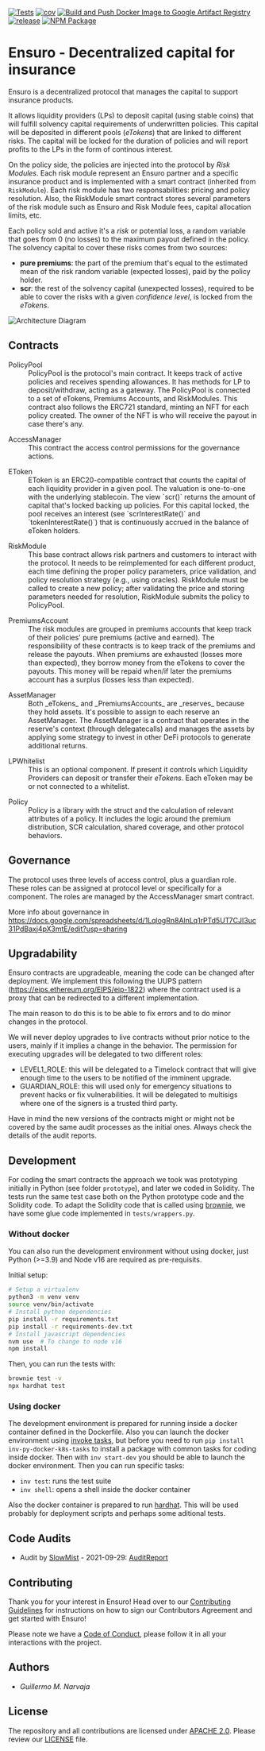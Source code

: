 [![Tests](https://github.com/ensuro/ensuro/actions/workflows/tests.yaml/badge.svg)](https://github.com/ensuro/ensuro/actions/workflows/tests.yaml)
[![cov](https://github.com/ensuro/ensuro/raw/main/badges/coverage.svg)](https://github.com/ensuro/ensuro/actions/workflows/tests.yaml)
[![Build and Push Docker Image to Google Artifact Registry](https://github.com/ensuro/ensuro/actions/workflows/build-base-image.yaml/badge.svg)](https://github.com/ensuro/ensuro/actions/workflows/build-base-image.yaml)
[![release](https://badgen.net/github/release/ensuro/ensuro)](https://github.com/ensuro/ensuro/releases)
[![NPM Package](https://github.com/ensuro/ensuro/actions/workflows/npm.yaml/badge.svg)](https://www.npmjs.com/package/@ensuro/core)

# Ensuro - Decentralized capital for insurance

Ensuro is a decentralized protocol that manages the capital to support insurance products.

It allows liquidity providers (LPs) to deposit capital (using stable coins) that will fulfill solvency capital requirements of underwritten policies. This capital will be deposited in different pools (_eTokens_) that are linked to different risks. The capital will be locked for the duration of policies and will report profits to the LPs in the form of continous interest.

On the policy side, the policies are injected into the protocol by _Risk Modules_. Each risk module represent an Ensuro partner and a specific insurance product and is implemented with a smart contract (inherited from `RiskModule`). Each risk module has two responsabilities: pricing and policy resolution. Also, the RiskModule smart contract stores several parameters of the risk module such as Ensuro and Risk Module fees, capital allocation limits, etc.

Each policy sold and active it's a _risk_ or potential loss, a random variable that goes from 0 (no losses) to the maximum payout defined in the policy. The solvency capital to cover these risks comes from two sources:

- **pure premiums**: the part of the premium that's equal to the estimated mean of the risk random variable (expected losses), paid by the policy holder.
- **scr**: the rest of the solvency capital (unexpected losses), required to be able to cover the risks with a given _confidence level_, is locked from the _eTokens_.

![Architecture Diagram](Architecture.png "Architecture Diagram")

## Contracts

<dl>
<dt>PolicyPool</dt>
<dd>
PolicyPool is the protocol's main contract. It keeps track of active policies and receives spending allowances. It has methods for LP to deposit/withdraw, acting as a gateway. The PolicyPool is connected to a set of eTokens, Premiums Accounts, and RiskModules.
This contract also follows the ERC721 standard, minting an NFT for each policy created. The owner of the NFT is who will receive the payout in case there's any.
</dd>
</dl>

<dl>
<dt>AccessManager</dt>
<dd>This contract the access control permissions for the governance actions.</dd>
</dl>

<dl>
<dt>EToken</dt>
<dd>EToken is an ERC20-compatible contract that counts the capital of each liquidity provider in a given pool. The valuation is one-to-one with the underlying stablecoin. The view `scr()` returns the amount of capital that's locked backing up policies. For this capital locked, the pool receives an interest (see `scrInterestRate()` and `tokenInterestRate()`) that is continuously accrued in the balance of eToken holders.</dd>
</dl>

<dl>
<dt>RiskModule</dt>
<dd>This base contract allows risk partners and customers to interact with the protocol. It needs to be reimplemented for each different product, each time defining the proper policy parameters, price validation, and policy resolution strategy (e.g., using oracles). RiskModule must be called to create a new policy; after validating the price and storing parameters needed for resolution, RiskModule submits the policy to PolicyPool.</dd>
</dl>

<dl>
<dt>PremiumsAccount</dt>
<dd>The risk modules are grouped in premiums accounts that keep track of their policies' pure premiums (active and earned). The responsibility of these contracts is to keep track of the premiums and release the payouts. When premiums are exhausted (losses more than expected), they borrow money from the eTokens to cover the payouts. This money will be repaid when/if later the premiums account has a surplus (losses less than expected).</dd>
</dl>

<dl>
<dt>AssetManager</dt>
<dd>Both _eTokens_ and _PremiumsAccounts_ are _reserves_ because they hold assets. It's possible to assign to each reserve an AssetManager. The AssetManager is a contract that operates in the reserve's context (through delegatecalls) and manages the assets by applying some strategy to invest in other DeFi protocols to generate additional returns.</dd>
</dl>

<dl>
<dt>LPWhitelist</dt>
<dd>This is an optional component. If present it controls which Liquidity Providers can deposit or transfer their <i>eTokens</i>. Each eToken may be or not connected to a whitelist.</dd>
</dl>

<dl>
<dt>Policy</dt>
<dd>Policy is a library with the struct and the calculation of relevant attributes of a policy. It includes the logic around the premium distribution, SCR calculation, shared coverage, and other protocol behaviors.</dd>
</dl>

## Governance

The protocol uses three levels of access control, plus a guardian role. These roles can be assigned at protocol level or specifically for a component. The roles are managed by the AccessManager smart contract.

More info about governance in https://docs.google.com/spreadsheets/d/1LqlogRn8AlnLq1rPTd5UT7CJI3uc31PdBaxj4pX3mtE/edit?usp=sharing

## Upgradability

Ensuro contracts are upgradeable, meaning the code can be changed after deployment. We implement this following the UUPS pattern (https://eips.ethereum.org/EIPS/eip-1822) where the contract used is a proxy that can be redirected to a different implementation.

The main reason to do this is to be able to fix errors and to do minor changes in the protocol.

We will never deploy upgrades to live contracts without prior notice to the users, mainly if it implies a change in the behavior. The permission for executing upgrades will be delegated to two different roles:

- LEVEL1_ROLE: this will be delegated to a Timelock contract that will give enough time to the users to be notified of the imminent upgrade.
- GUARDIAN_ROLE: this will used only for emergency situations to prevent hacks or fix vulnerabilities. It will be delegated to multisigs where one of the signers is a trusted third party.

Have in mind the new versions of the contracts might or might not be covered by the same audit processes as the initial ones. Always check the details of the audit reports.

## Development

For coding the smart contracts the approach we took was prototyping initially in Python (see folder `prototype`), and later we coded in Solidity. The tests run the same test case both on the Python prototype code and the Solidity code. To adapt the Solidity code that is called using [brownie](https://eth-brownie.readthedocs.io/en/stable/), we have some glue code implemented in `tests/wrappers.py`.

### Without docker

You can also run the development environment without using docker, just Python (>=3.9) and Node v16 are required as pre-requisits.

Initial setup:

```bash
# Setup a virtualenv
python3 -m venv venv
source venv/bin/activate
# Install python dependencies
pip install -r requirements.txt
pip install -r requirements-dev.txt
# Install javascript dependencies
nvm use  # To change to node v16
npm install
```

Then, you can run the tests with:

```bash
brownie test -v
npx hardhat test
```

### Using docker

The development environment is prepared for running inside a docker container defined in the Dockerfile. Also you can launch the docker environment using [invoke tasks](http://www.pyinvoke.org/), but before you need to run `pip install inv-py-docker-k8s-tasks` to install a package with common tasks for coding inside docker. Then with `inv start-dev` you should be able to launch the docker environment. Then you can run specific tasks:

- `inv test`: runs the test suite
- `inv shell`: opens a shell inside the docker container

Also the docker container is prepared to run [hardhat](https://hardhat.org/). This will be used probably for deployment scripts and perhaps some aditional tests.

## Code Audits

- Audit by [SlowMist](https://www.slowmist.com) - 2021-09-29: [AuditReport](audits/SlowMistAuditReport-Ensuro-2021-09-29.pdf)

## Contributing

Thank you for your interest in Ensuro! Head over to our [Contributing Guidelines](CONTRIBUTING.md) for instructions on how to sign our Contributors Agreement and get started with
Ensuro!

Please note we have a [Code of Conduct](CODE_OF_CONDUCT.md), please follow it in all your interactions with the project.

## Authors

- _Guillermo M. Narvaja_

## License

The repository and all contributions are licensed under
[APACHE 2.0](https://www.apache.org/licenses/LICENSE-2.0). Please review our [LICENSE](LICENSE) file.
